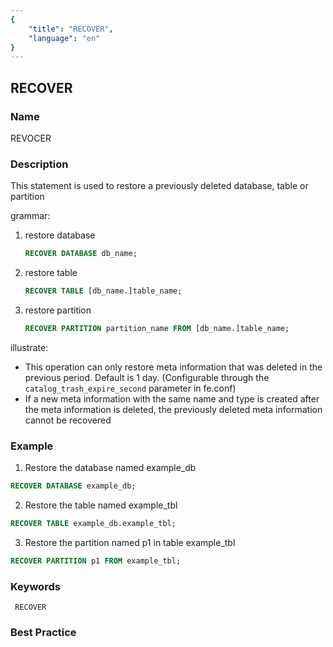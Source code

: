 ```yaml
---
{
    "title": "RECOVER",
    "language": "en"
}
---
```


<!--
Licensed to the Apache Software Foundation (ASF) under one
or more contributor license agreements.  See the NOTICE file
distributed with this work for additional information
regarding copyright ownership.  The ASF licenses this file
to you under the Apache License, Version 2.0 (the
"License"); you may not use this file except in compliance
with the License.  You may obtain a copy of the License at

  http://www.apache.org/licenses/LICENSE-2.0

Unless required by applicable law or agreed to in writing,
software distributed under the License is distributed on an
"AS IS" BASIS, WITHOUT WARRANTIES OR CONDITIONS OF ANY
KIND, either express or implied.  See the License for the
specific language governing permissions and limitations
under the License.
-->

## RECOVER

### Name

REVOCER

### Description

This statement is used to restore a previously deleted database, table or partition

grammar:

1. restore database

   ```sql
   RECOVER DATABASE db_name;
   ```

2. restore table

   ```sql
   RECOVER TABLE [db_name.]table_name;
   ```

 3. restore partition

    ```sql
    RECOVER PARTITION partition_name FROM [db_name.]table_name;
    ```

illustrate:

- This operation can only restore meta information that was deleted in the previous period. Default is 1 day. (Configurable through the `catalog_trash_expire_second` parameter in fe.conf)
- If a new meta information with the same name and type is created after the meta information is deleted, the previously deleted meta information cannot be recovered

### Example

1. Restore the database named example_db

```sql
RECOVER DATABASE example_db;
```

2. Restore the table named example_tbl

```sql
RECOVER TABLE example_db.example_tbl;
```

3. Restore the partition named p1 in table example_tbl

```sql
RECOVER PARTITION p1 FROM example_tbl;
```

### Keywords

     RECOVER

### Best Practice

